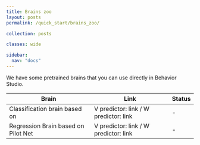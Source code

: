 ```yaml
---
title: Brains zoo
layout: posts
permalink: /quick_start/brains_zoo/

collection: posts

classes: wide

sidebar:
  nav: "docs"
---
```


We have some pretrained brains that you can use directly in Behavior Studio.



| Brain | Link | Status |
| ------ | ----------- | ------ |
| Classification brain based on   | V predictor: link / W predictor: link   | -      |
| Regression Brain based on Pilot Net  | V predictor: link / W predictor: link      | -      |